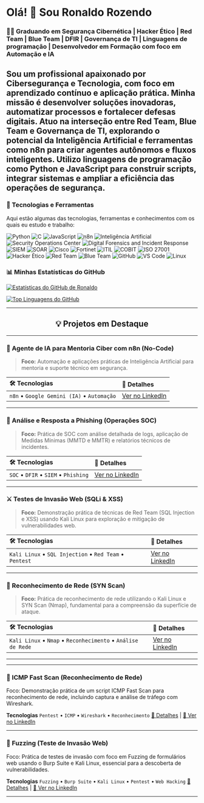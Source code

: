 # Olá! 👋 Sou Ronaldo Rozendo
### 👨‍💻 Graduando em Segurança Cibernética | Hacker Ético | Red Team | Blue Team | DFIR | Governança de TI | Linguagens de programação | Desenvolvedor em Formação com foco em Automação e IA

Sou um profissional apaixonado por Cibersegurança e Tecnologia, com foco em aprendizado contínuo e aplicação prática. Minha missão é desenvolver soluções inovadoras, automatizar processos e fortalecer defesas digitais. Atuo na interseção entre Red Team, Blue Team e Governança de TI, explorando o potencial da Inteligência Artificial e ferramentas como n8n para criar agentes autônomos e fluxos inteligentes. Utilizo linguagens de programação como Python e JavaScript para construir scripts, integrar sistemas e ampliar a eficiência das operações de segurança.
---

### 🚀 Tecnologias e Ferramentas

Aqui estão algumas das tecnologias, ferramentas e conhecimentos com os quais eu estudo e trabalho:

<p align="left">
  <img src="https://img.shields.io/badge/Python-3776AB?style=for-the-badge&logo=python&logoColor=white" alt="Python" />
  <img src="https://img.shields.io/badge/C-A8B9CC?style=for-the-badge&logo=c&logoColor=white" alt="C" />
  <img src="https://img.shields.io/badge/JavaScript-F7DF1E?style=for-the-badge&logo=javascript&logoColor=black" alt="JavaScript" />

  <img src="https://img.shields.io/badge/n8n-FF5722?style=for-the-badge&logo=n8n&logoColor=white" alt="n8n" />
  <img src="https://img.shields.io/badge/Artificial_Intelligence-FF4500?style=for-the-badge&logo=openai&logoColor=white" alt="Inteligência Artificial" />
  <img src="https://img.shields.io/badge/SOC-000000?style=for-the-badge&logoColor=white" alt="Security Operations Center" />
  <img src="https://img.shields.io/badge/DFIR-0A84D8?style=for-the-badge&logoColor=white" alt="Digital Forensics and Incident Response" />
  <img src="https://img.shields.io/badge/SIEM-FF8C00?style=for-the-badge&logoColor=white" alt="SIEM" />
  <img src="https://img.shields.io/badge/SOAR-8A2BE2?style=for-the-badge&logoColor=white" alt="SOAR" />

  <img src="https://img.shields.io/badge/Cisco-1BA0D7?style=for-the-badge&logo=cisco&logoColor=white" alt="Cisco" />
  <img src="https://img.shields.io/badge/Fortinet-EE3123?style=for-the-badge&logo=fortinet&logoColor=white" alt="Fortinet" />

  <img src="https://img.shields.io/badge/ITIL-36A2EB?style=for-the-badge&logoColor=white" alt="ITIL" />
  <img src="https://img.shields.io/badge/COBIT-006FBB?style=for-the-badge&logoColor=white" alt="COBIT" />
  <img src="https://img.shields.io/badge/ISO_27001-0099FF?style=for-the-badge&logoColor=white" alt="ISO 27001" />

  <img src="https://img.shields.io/badge/Hacker_Ético-4CAF50?style=for-the-badge&logo=hackthebox&logoColor=white" alt="Hacker Ético" />
  <img src="https://img.shields.io/badge/Red_Team-DC143C?style=for-the-badge&logoColor=white" alt="Red Team" />
  <img src="https://img.shields.io/badge/Blue_Team-1E90FF?style=for-the-badge&logoColor=white" alt="Blue Team" />
  <img src="https://img.shields.io/badge/GitHub-100000?style=for-the-badge&logo=github&logoColor=white" alt="GitHub" />
  <img src="https://img.shields.io/badge/VS_Code-007ACC?style=for-the-badge&logo=visualstudiocode&logoColor=white" alt="VS Code" />
  <img src="https://img.shields.io/badge/Linux-FCC624?style=for-the-badge&logo=linux&logoColor=black" alt="Linux" />
</p>
<h3 align="left">📊 Minhas Estatísticas do GitHub</h3>

[![Estatísticas do GitHub de Ronaldo](https://github-readme-stats.vercel.app/api?username=Esparta009boy&show_icons=true&theme=dark&include_all_commits=true&count_private=true)](https://github.com/Esparta009boy)

[![Top Linguagens do GitHub](https://github-readme-stats.vercel.app/api/top-langs/?username=Esparta009boy&layout=compact&langs_count=10&theme=dark)](https://github.com/Esparta009boy)

---

<h2 align="center">💡 Projetos em Destaque</h2>

---

### 🧠 Agente de IA para Mentoria Ciber com n8n (No-Code)
> **Foco:** Automação e aplicações práticas de Inteligência Artificial para mentoria e suporte técnico em segurança.

| 🛠️ Tecnologias | 🔗 Detalhes |
| :--- | :--- |
| `n8n` • `Google Gemini (IA)` • `Automação` | [Ver no LinkedIn](https://www.linkedin.com/posts/ronaldo-souza-ciber_ciberseguranaexa-inteligenciaartificial-agentedeia-activity-7382929475853881344-KmKo?utm_source=share&utm_medium=member_desktop&rcm=ACoAAFXuM20B9zcV3xERQPGcx0-I20NkJwsIcsg) |

---

### 🚨 Análise e Resposta a Phishing (Operações SOC)
> **Foco:** Prática de SOC com análise detalhada de logs, aplicação de Medidas Mínimas (MMTD e MMTR) e relatórios técnicos de incidentes.

| 🛠️ Tecnologias | 🔗 Detalhes |
| :--- | :--- |
| `SOC` • `DFIR` • `SIEM` • `Phishing` | [Ver no LinkedIn](https://www.linkedin.com/posts/ronaldo-souza-ciber_cybersecurity-infosec-soc-activity-7381720526710358016-wCXY?utm_source=share&utm_medium=member_desktop&rcm=ACoAAFXuM20B9zcV3xERQPGcx0-I20NkJwsIcsg) |

---

### ⚔️ Testes de Invasão Web (SQLi & XSS)
> **Foco:** Demonstração prática de técnicas de Red Team (SQL Injection e XSS) usando Kali Linux para exploração e mitigação de vulnerabilidades web.

| 🛠️ Tecnologias | 🔗 Detalhes |
| :--- | :--- |
| `Kali Linux` • `SQL Injection` • `Red Team` • `Pentest` | [Ver no LinkedIn](https://www.linkedin.com/posts/ronaldo-souza-ciber_cybersecurity-infosec-pentest-activity-7380786983310180352-Os8p?utm_source=share&utm_medium=member_desktop&rcm=ACoAAFXuM20B9zcV3xERQPGcx0-I20NkJwsIcsg) |

---

### 📡 Reconhecimento de Rede (SYN Scan)
> **Foco:** Prática de reconhecimento de rede utilizando o Kali Linux e SYN Scan (Nmap), fundamental para a compreensão da superfície de ataque.

| 🛠️ Tecnologias | 🔗 Detalhes |
| :--- | :--- |
| `Kali Linux` • `Nmap` • `Reconhecimento` • `Análise de Rede` | [Ver no LinkedIn](https://www.linkedin.com/posts/ronaldo-souza-ciber_cybersecurity-infosec-pentest-activity-7380786983310180352-Os8p?utm_source=share&utm_medium=member_desktop&rcm=ACoAAFXuM20B9zcV3xERQPGcx0-I20NkJwsIcsg) |

---

---
### 🧊 ICMP Fast Scan (Reconhecimento de Rede)
Foco: Demonstração prática de um script ICMP Fast Scan para reconhecimento de rede, incluindo captura e análise de tráfego com Wireshark.

**Tecnologias**
`Pentest` • `ICMP` • `Wireshark` • `Reconhecimento`
[📎 Detalhes](#LINK_DO_PROJETO_GITHUB) | [🔗 Ver no LinkedIn](https://www.linkedin.com/posts/ronaldo-souza-ciber_pentestlife-icmpfastscan-cybersecurity-activity-7384440197050085376-4Kp0?utm_source=share&utm_medium=member_desktop&rcm=ACoAAFXuM20B9zcV3xERQPGcx0-I20NkJwsg)

---
### 🔪 Fuzzing (Teste de Invasão Web)
Foco: Prática de testes de invasão com foco em Fuzzing de formulários web usando o Burp Suite e Kali Linux, essencial para a descoberta de vulnerabilidades.

**Tecnologias**
`Fuzzing` • `Burp Suite` • `Kali Linux` • `Pentest` • `Web Hacking`
[📎 Detalhes](#LINK_DO_PROJETO_GITHUB) | [🔗 Ver no LinkedIn](https://www.linkedin.com/posts/ronaldo-souza-ciber_cybersecurity-pentest-kalilinux-activity-7385521048231899136-dktv?utm_source=share&utm_medium=member_desktop&rcm=ACoAAFXuM20B9zcV3xERQPGcx0-I20NkJwsg)

---
